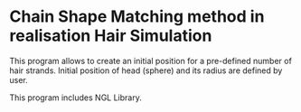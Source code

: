 # Chain Shape Matching method in realisation Hair Simulation

This program allows to create an initial position for a pre-defined number of hair strands. Initial position of head (sphere) and its radius are defined by user.

This program includes NGL Library.

